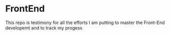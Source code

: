 # FrontEnd
This repo is testimony for all the efforts I am putting to master the Front-End developemt and to track my progess 

